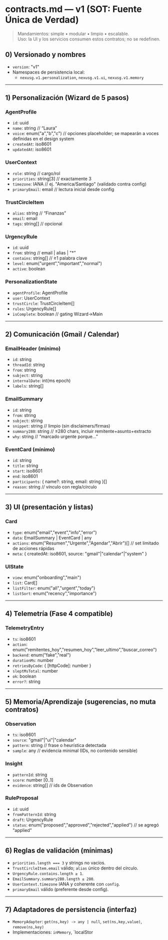 # contracts.md — v1 (SOT: Fuente Única de Verdad)

> Mandamientos: simple • modular • limpio • escalable.  
> Uso: la UI y los servicios consumen estos contratos; no se redefinen.

## 0) Versionado y nombres
- `version`: "v1"
- Namespaces de persistencia local:  
  - `nexusg.v1.personalization`, `nexusg.v1.ui`, `nexusg.v1.memory`

---

## 1) Personalización (Wizard de 5 pasos)

### AgentProfile
- `id`: uuid
- `name`: string  // “Laura”
- `voice`: enum("a","b","c") // opciones placeholder; se mapearán a voces definidas en el design system
- `createdAt`: iso8601
- `updatedAt`: iso8601

### UserContext
- `role`: string            // cargo/rol
- `priorities`: string[3]   // exactamente 3
- `timezone`: IANA          // ej. "America/Santiago" (validado contra config)
- `primaryEmail`: email     // lectura inicial desde config

### TrustCircleItem
- `alias`: string  // “Finanzas”
- `email`: email
- `tags`: string[] // opcional

### UrgencyRule
- `id`: uuid
- `from`: string   // email | alias | "*" 
- `contains`: string[] // ≥1 palabra clave
- `level`: enum("urgent","important","normal")
- `active`: boolean

### PersonalizationState
- `agentProfile`: AgentProfile
- `user`: UserContext
- `trustCircle`: TrustCircleItem[]
- `rules`: UrgencyRule[]
- `isComplete`: boolean  // gating Wizard→Main

---

## 2) Comunicación (Gmail / Calendar)

### EmailHeader (mínimo)
- `id`: string
- `threadId`: string
- `from`: string
- `subject`: string
- `internalDate`: int(ms epoch)
- `labels`: string[]

### EmailSummary
- `id`: string
- `from`: string
- `subject`: string
- `snippet`: string       // limpio (sin disclaimers/firmas)
- `summary280`: string    // ≤280 chars, incluir remitente+asunto+extracto
- `why`: string           // “marcado urgente porque…”

### EventCard (mínimo)
- `id`: string
- `title`: string
- `start`: iso8601
- `end`: iso8601
- `participants`: { name?: string, email: string }[]
- `reason`: string  // vínculo con regla/círculo

---

## 3) UI (presentación y listas)

### Card
- `type`: enum("email","event","info","error")
- `data`: EmailSummary | EventCard | any
- `actions`: enum("Resumen","Urgente","Agendar","Abrir")[] // set limitado de acciones rápidas
- `meta`: { createdAt: iso8601, source: "gmail"|"calendar"|"system" }

### UIState
- `view`: enum("onboarding","main")
- `list`: Card[]
- `listFilter`: enum("all","urgent","today")
- `listSort`: enum("recency","importance")

---

## 4) Telemetría (Fase 4 compatible)

### TelemetryEntry
- `ts`: iso8601
- `action`: enum("remitentes_hoy","resumen_hoy","leer_ultimo","buscar_correo")
- `backend`: enum("fake","real")
- `durationMs`: number
- `retriesByCode`: { [httpCode]: number }
- `sleptMsTotal`: number
- `ok`: boolean
- `error?`: string

---

## 5) Memoria/Aprendizaje (sugerencias, no muta contratos)

### Observation
- `ts`: iso8601
- `source`: "gmail"|"ui"|"calendar"
- `pattern`: string   // frase o heurística detectada
- `sample`: any       // evidencia minimal (IDs, no contenido sensible)

### Insight
- `patternId`: string
- `score`: number [0..1]
- `evidence`: string[] // ids de Observation

### RuleProposal
- `id`: uuid
- `fromPatternId`: string
- `draft`: UrgencyRule
- `status`: enum("proposed","approved","rejected","applied") // se agregó "applied"

---

## 6) Reglas de validación (mínimas)
- `priorities.length === 3` y strings no vacíos.
- `TrustCircleItem.email` válido; `alias` único dentro del círculo.
- `UrgencyRule.contains.length ≥ 1`.
- `EmailSummary.summary280.length ≤ 280`.
- `UserContext.timezone` IANA y coherente con `config`.
- `primaryEmail` válido (preferente desde config).

---

## 7) Adaptadores de persistencia (interfaz)
- `MemoryAdapter`: `get(ns,key) -> any | null`, `set(ns,key,value)`, `remove(ns,key)`
- Implementaciones: `inMemory`, `localStor
